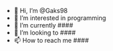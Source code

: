 - 👋 Hi, I’m @Gaks98
- 👀 I’m interested in programming
- 🌱 I’m currently ####
- 💞️ I’m looking to ####
- 📫 How to reach me ####

<!---
Gaks98/Gaks98 is a ✨ special ✨ repository because its `README.md` (this file) appears on your GitHub profile.
You can click the Preview link to take a look at your changes.
--->
